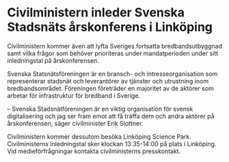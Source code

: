# Civilministern inleder Svenska Stadsnäts årskonferens i Linköping

Civilministern kommer även att lyfta Sveriges fortsatta bredbandsutbyggnad samt vilka frågor som behöver prioriteras under mandatperioden under sitt inledningstal på årskonferensen.

Svenska Statsnätsföreningen är en bransch\- och intresseorganisation som representerar stadsnät och leverantörer av tjänster och utrustning inom bredbandsområdet. Föreningen företräder en majoritet av de aktörer som arbetar för infrastruktur för bredband i Sverige.

– Svenska Stadsnätföreningen är en viktig organisation för svensk digitalisering och jag ser fram emot att få träffa dem och andra aktörer på årskonferensen, säger civilminister Erik Slottner.

Civilministern kommer dessutom besöka Linköping Science Park. Civilministerns inledningstal sker klockan 13:35\-14:00 på plats i Linköping. Vid medieförfrågningar kontakta civilministerns presskontakt.
